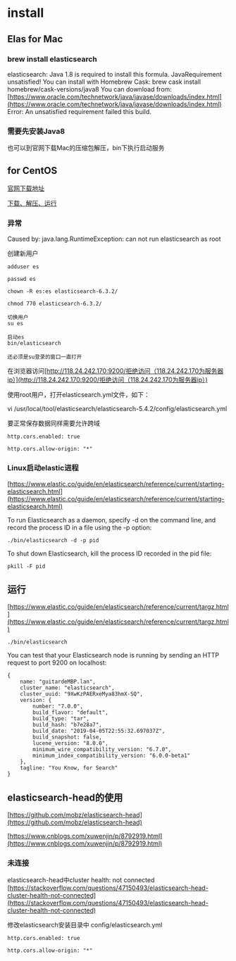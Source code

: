 # install

## Elas for Mac

### brew install elasticsearch

elasticsearch: Java 1.8 is required to install this formula. JavaRequirement unsatisfied! You can install with Homebrew Cask: brew cask install homebrew/cask-versions/java8 You can download from: [https://www.oracle.com/technetwork/java/javase/downloads/index.html](https://www.oracle.com/technetwork/java/javase/downloads/index.html) Error: An unsatisfied requirement failed this build.

### 需要先安装Java8

也可以到官网下载Mac的压缩包解压，bin下执行启动服务

## for CentOS

[官网下载地址](https://www.elastic.co/downloads/elasticsearch)

[下载、解压、运行](https://cloud.tencent.com/developer/article/1358601)

### 异常

Caused by: java.lang.RuntimeException: can not run elasticsearch as root

创建新用户

```text
adduser es

passwd es

chown -R es:es elasticsearch-6.3.2/

chmod 770 elasticsearch-6.3.2/

切换用户
su es

启动es
bin/elasticsearch

还必须是su登录的窗口一直打开
```

在浏览器访问[http://118.24.242.170:9200/拒绝访问（118.24.242.170为服务器ip）](http://118.24.242.170:9200/拒绝访问（118.24.242.170为服务器ip）)

使用root用户，打开elasticsearch.yml文件，如下：

vi /usr/local/tool/elasticsearch/elasticsearch-5.4.2/config/elasticsearch.yml

要正常保存数据同样需要允许跨域

```text
http.cors.enabled: true

http.cors.allow-origin: "*"
```

### Linux启动elastic进程

[https://www.elastic.co/guide/en/elasticsearch/reference/current/starting-elasticsearch.html](https://www.elastic.co/guide/en/elasticsearch/reference/current/starting-elasticsearch.html)

To run Elasticsearch as a daemon, specify -d on the command line, and record the process ID in a file using the -p option:

```text
./bin/elasticsearch -d -p pid
```

To shut down Elasticsearch, kill the process ID recorded in the pid file:

```text
pkill -F pid
```

## 运行

[https://www.elastic.co/guide/en/elasticsearch/reference/current/targz.html](https://www.elastic.co/guide/en/elasticsearch/reference/current/targz.html)

```text
./bin/elasticsearch
```

You can test that your Elasticsearch node is running by sending an HTTP request to port 9200 on localhost:

```text
{
    name: "guitardeMBP.lan",
    cluster_name: "elasticsearch",
    cluster_uuid: "9XwKzPAERxeMya83hmX-SQ",
    version: {
        number: "7.0.0",
        build_flavor: "default",
        build_type: "tar",
        build_hash: "b7e28a7",
        build_date: "2019-04-05T22:55:32.697037Z",
        build_snapshot: false,
        lucene_version: "8.0.0",
        minimum_wire_compatibility_version: "6.7.0",
        minimum_index_compatibility_version: "6.0.0-beta1"
    },
    tagline: "You Know, for Search"
}
```

## elasticsearch-head的使用

[https://github.com/mobz/elasticsearch-head](https://github.com/mobz/elasticsearch-head)

[https://www.cnblogs.com/xuwenjin/p/8792919.html](https://www.cnblogs.com/xuwenjin/p/8792919.html)

### 未连接

elasticsearch-head中cluster health: not connected [https://stackoverflow.com/questions/47150493/elasticsearch-head-cluster-health-not-connected](https://stackoverflow.com/questions/47150493/elasticsearch-head-cluster-health-not-connected)

修改elasticsearch安装目录中 config/elasticsearch.yml

```text
http.cors.enabled: true

http.cors.allow-origin: "*"
```

